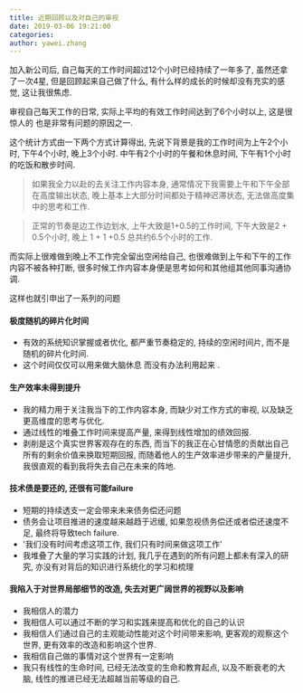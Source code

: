 ```yaml
---
title: 近期回顾以及对自己的审视  
date: 2019-03-06 19:21:00
categories:  
author: yawei.zhang 
---
```

 
加入新公司后, 自己每天的工作时间超过12个小时已经持续了一年多了, 虽然还拿了一次4星, 但是回顾起来自己做了什么, 有什么样的成长的时候却没有充实的感觉, 这让我很焦虑.  

审视自己每天工作的日常, 实际上平均的有效工作时间达到了6个小时以上, 这是很惊人的 也是非常有问题的原因之一.  

这个统计方式由一下两个方式计算得出, 先说下背景是我的工作时间为上午2个小时, 下午4个小时, 晚上3个小时.  中午有2个小时的午餐和休息时间, 下午有1个小时的吃饭和散步时间.   

> 如果我全力以赴的去关注工作内容本身, 通常情况下我需要上午和下午全部在高度输出状态, 晚上基本上大部分时间都处于精神迟滞状态, 无法做高度集中的思考和工作.   

> 正常的节奏是边工作边划水, 上午大致是1+0.5的工作时间,   下午大致是2 + 0.5个小时,  晚上 1 + 1 +0.5  总共约6.5个小时的工作.  

而实际上很难做到晚上不工作完全留出空闲给自己, 也很难做到上午和下午的工作内容不被各种打断, 很多时候工作内容本身便是思考如何和其他组其他同事沟通协调.  

这样也就引申出了一系列的问题  

#### 极度随机的碎片化时间  
* 有效的系统知识掌握或者优化, 都严重节奏稳定的, 持续的空闲时间片, 而不是随机的碎片化时间.  
* 这个时间仅仅可以用来做大脑休息 而没有办法利用起来 .  

#### 生产效率未得到提升     
* 我的精力用于关注我当下的工作内容本身, 而缺少对工作方式的审视, 以及缺乏更高维度的思考与优化.  
* 通过线性的堆叠工作时间来提高产量, 来得到线性增加的绩效回报.  
* 剥削是这个真实世界客观存在的东西, 而当下的我正在心甘情愿的贡献出自己所有的剩余价值来换取短期回报, 而随着他人的生产效率进步带来的产量提升, 我很直观的看到我将失去自己在未来的阵地.  

#### 技术债是要还的, 还很有可能failure  
* 短期的持续透支一定会带来未来债务偿还问题 
* 债务会让项目推进的速度越来越趋于迟缓, 如果忽视债务偿还或者偿还速度不足, 最终将导致tech failure.   
* '我们没有时间考虑这项工作, 我们只有时间来做这项工作'   
* 我堆叠了大量的学习实践的计划, 我几乎在遇到的所有问题上都未有深入的研究, 亦没有对背后的知识进行系统化的学习和梳理   

#### 我陷入于对世界局部细节的改造, 失去对更广阔世界的视野以及影响  
* 我相信人的潜力  
* 我相信人可以通过不断的学习和实践来提高和优化的自己的认识 
* 我相信人们通过自己的主观能动性能对这个时间带来影响, 更客观的观察这个世界, 更有效率的改造和影响这个世界. 
* 我相信自己做的事情对这个世界有一定影响  
* 我只有线性的生命时间, 已经无法改变的生命和教育起点, 以及不断衰老的大脑, 线性的推进已经无法超越当前等级的自己.   


